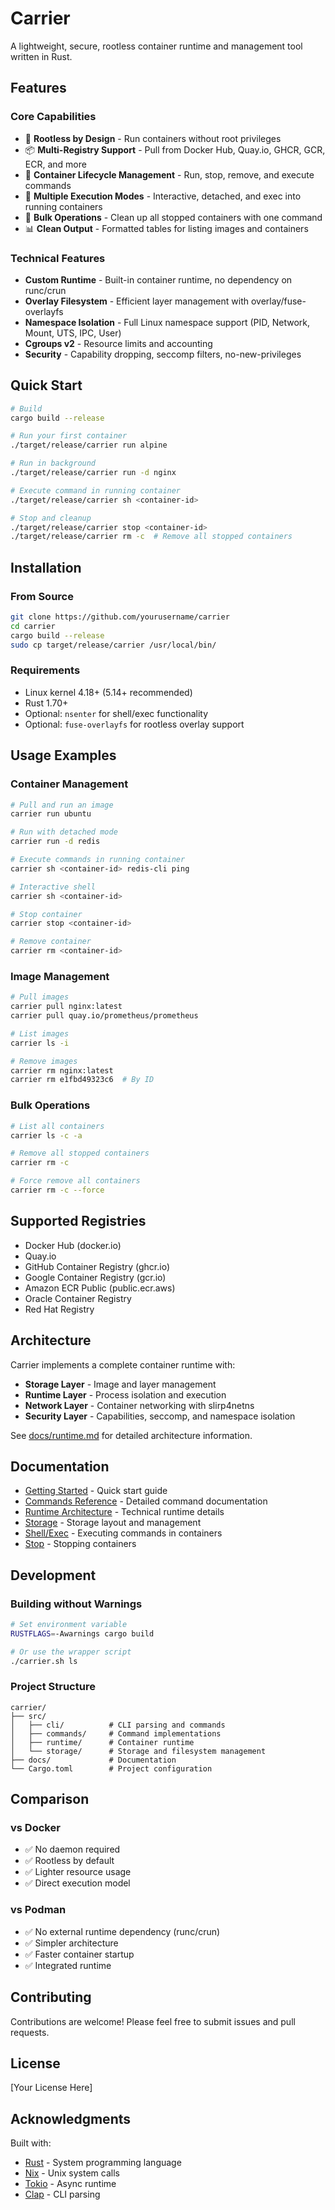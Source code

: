 # Carrier
A lightweight, secure, rootless container runtime and management tool written in Rust.

## Features

### Core Capabilities
- 🚀 **Rootless by Design** - Run containers without root privileges
- 📦 **Multi-Registry Support** - Pull from Docker Hub, Quay.io, GHCR, GCR, ECR, and more
- 🔄 **Container Lifecycle Management** - Run, stop, remove, and execute commands
- 🏃 **Multiple Execution Modes** - Interactive, detached, and exec into running containers
- 🧹 **Bulk Operations** - Clean up all stopped containers with one command
- 📊 **Clean Output** - Formatted tables for listing images and containers

### Technical Features
- **Custom Runtime** - Built-in container runtime, no dependency on runc/crun
- **Overlay Filesystem** - Efficient layer management with overlay/fuse-overlayfs
- **Namespace Isolation** - Full Linux namespace support (PID, Network, Mount, UTS, IPC, User)
- **Cgroups v2** - Resource limits and accounting
- **Security** - Capability dropping, seccomp filters, no-new-privileges

## Quick Start

```bash
# Build
cargo build --release

# Run your first container
./target/release/carrier run alpine

# Run in background
./target/release/carrier run -d nginx

# Execute command in running container
./target/release/carrier sh <container-id>

# Stop and cleanup
./target/release/carrier stop <container-id>
./target/release/carrier rm -c  # Remove all stopped containers
```

## Installation

### From Source
```bash
git clone https://github.com/yourusername/carrier
cd carrier
cargo build --release
sudo cp target/release/carrier /usr/local/bin/
```

### Requirements
- Linux kernel 4.18+ (5.14+ recommended)
- Rust 1.70+
- Optional: `nsenter` for shell/exec functionality
- Optional: `fuse-overlayfs` for rootless overlay support

## Usage Examples

### Container Management
```bash
# Pull and run an image
carrier run ubuntu

# Run with detached mode
carrier run -d redis

# Execute commands in running container
carrier sh <container-id> redis-cli ping

# Interactive shell
carrier sh <container-id>

# Stop container
carrier stop <container-id>

# Remove container
carrier rm <container-id>
```

### Image Management
```bash
# Pull images
carrier pull nginx:latest
carrier pull quay.io/prometheus/prometheus

# List images
carrier ls -i

# Remove images
carrier rm nginx:latest
carrier rm e1fbd49323c6  # By ID
```

### Bulk Operations
```bash
# List all containers
carrier ls -c -a

# Remove all stopped containers
carrier rm -c

# Force remove all containers
carrier rm -c --force
```

## Supported Registries

- Docker Hub (docker.io)
- Quay.io
- GitHub Container Registry (ghcr.io)
- Google Container Registry (gcr.io)
- Amazon ECR Public (public.ecr.aws)
- Oracle Container Registry
- Red Hat Registry

## Architecture

Carrier implements a complete container runtime with:
- **Storage Layer** - Image and layer management
- **Runtime Layer** - Process isolation and execution
- **Network Layer** - Container networking with slirp4netns
- **Security Layer** - Capabilities, seccomp, and namespace isolation

See [docs/runtime.md](docs/runtime.md) for detailed architecture information.

## Documentation

- [Getting Started](docs/getting-started.md) - Quick start guide
- [Commands Reference](docs/commands.md) - Detailed command documentation
- [Runtime Architecture](docs/runtime.md) - Technical runtime details
- [Storage](docs/storage.md) - Storage layout and management
- [Shell/Exec](docs/shell.md) - Executing commands in containers
- [Stop](docs/stop.md) - Stopping containers

## Development

### Building without Warnings
```bash
# Set environment variable
RUSTFLAGS=-Awarnings cargo build

# Or use the wrapper script
./carrier.sh ls
```

### Project Structure
```
carrier/
├── src/
│   ├── cli/          # CLI parsing and commands
│   ├── commands/     # Command implementations
│   ├── runtime/      # Container runtime
│   └── storage/      # Storage and filesystem management
├── docs/             # Documentation
└── Cargo.toml        # Project configuration
```

## Comparison

### vs Docker
- ✅ No daemon required
- ✅ Rootless by default
- ✅ Lighter resource usage
- ✅ Direct execution model

### vs Podman
- ✅ No external runtime dependency (runc/crun)
- ✅ Simpler architecture
- ✅ Faster container startup
- ✅ Integrated runtime

## Contributing

Contributions are welcome! Please feel free to submit issues and pull requests.

## License

[Your License Here]

## Acknowledgments

Built with:
- [Rust](https://rust-lang.org) - System programming language
- [Nix](https://github.com/nix-rust/nix) - Unix system calls
- [Tokio](https://tokio.rs) - Async runtime
- [Clap](https://github.com/clap-rs/clap) - CLI parsing
